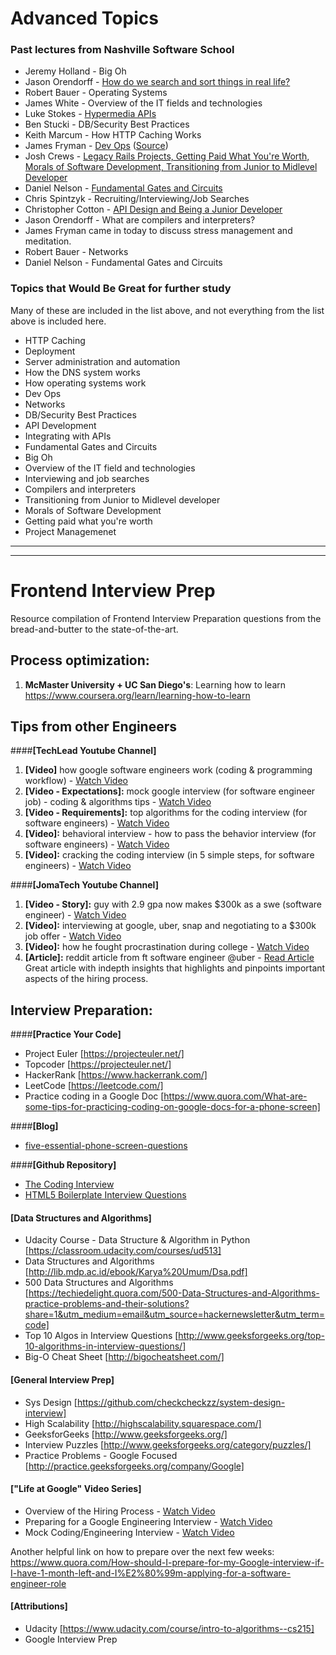 # Advanced Topics

### Past lectures from Nashville Software School

* Jeremy Holland - Big Oh
* Jason Orendorff - [How do we search and sort things in real life?](http://jorendorff.github.com/hackday/2012/library/)
* Robert Bauer - Operating Systems
* James White - Overview of the IT fields and technologies
* Luke Stokes - [Hypermedia APIs](http://slidesha.re/KLP8N6)
* Ben Stucki - DB/Security Best Practices
* Keith Marcum - How HTTP Caching Works
* James Fryman - [Dev Ops](http://nss2012-intro-to-ops.frymanet.com/) ([Source](https://github.com/jfryman/nss2012_intro_to_ops))
* Josh Crews - [Legacy Rails Projects, Getting Paid What You're Worth, Morals of Software Development, Transitioning from Junior to Midlevel Developer](https://gist.github.com/4156479)
* Daniel Nelson - [Fundamental Gates and Circuits](http://daniel.populr.me/nss-gates-talk?eb)
* Chris Spintzyk - Recruiting/Interviewing/Job Searches
* Christopher Cotton - [API Design and Being a Junior Developer](http://www.slideshare.net/christophercotton/api-design-moving-from-junior-to-senior-developer-15429321)
* Jason Orendorff - What are compilers and interpreters?
* James Fryman came in today to discuss stress management and meditation.
* Robert Bauer - Networks
* Daniel Nelson - Fundamental Gates and Circuits



### Topics that Would Be Great for further study

Many of these are included in the list above, and not everything from the list above is included here.

* HTTP Caching
* Deployment
* Server administration and automation
* How the DNS system works
* How operating systems work
* Dev Ops
* Networks
* DB/Security Best Practices
* API Development
* Integrating with APIs
* Fundamental Gates and Circuits
* Big Oh
* Overview of the IT field and technologies
* Interviewing and job searches
* Compilers and interpreters
* Transitioning from Junior to Midlevel developer
* Morals of Software Development
* Getting paid what you're worth
* Project Managemenet
---
---

# Frontend Interview Prep

Resource compilation of Frontend Interview Preparation questions from the bread-and-butter to the state-of-the-art.

## Process optimization:

1. **McMaster University + UC San Diego's**:
   Learning how to learn
   https://www.coursera.org/learn/learning-how-to-learn

## Tips from other Engineers

####**[TechLead Youtube Channel]**

1. **[Video]** how google software engineers work (coding & programming workflow) - [Watch Video](https://www.youtube.com/watch?v=LnXk9XZjXbg)
2. **[Video - Expectations]:** mock google interview (for software engineer job) - coding & algorithms tips - [Watch Video](https://www.youtube.com/watch?v=IWvbPIYQPFM)
3. **[Video - Requirements]:** top algorithms for the coding interview (for software engineers) - [Watch Video](https://www.youtube.com/watch?v=PnnsDf3zEMw)
4. **[Video]:** behavioral interview - how to pass the behavior interview (for software engineers) - [Watch Video](https://www.youtube.com/watch?v=EVavVNhG5l8)
5. **[Video]:** cracking the coding interview (in 5 simple steps, for software engineers) - [Watch Video](https://www.youtube.com/watch?v=JeT2tXqp4m0)

####**[JomaTech Youtube Channel]**

1. **[Video - Story]:** guy with 2.9 gpa now makes \$300k as a swe (software engineer) - [Watch Video](https://www.youtube.com/watch?v=YGflHj1SjA4)
2. **[Video]:** interviewing at google, uber, snap and negotiating to a \$300k job offer - [Watch Video](https://www.youtube.com/watch?v=0CxSvqyEjNE)
3. **[Video]:** how he fought procrastination during college - [Watch Video](https://www.youtube.com/watch?v=uGX03-xUok8)
4. **[Article]:** reddit article from ft software engineer @uber - [Read Article](https://www.reddit.com/r/cscareerquestions/comments/b3w1gg/2_year_update_my_journey_tips_29_gpa_at_a_small/)
   Great article with indepth insights that highlights and pinpoints important aspects of the hiring process.

## Interview Preparation:

####**[Practice Your Code]**

- Project Euler [https://projecteuler.net/]
- Topcoder [https://projecteuler.net/]
- HackerRank [https://www.hackerrank.com/]
- LeetCode [https://leetcode.com/]
- Practice coding in a Google Doc [https://www.quora.com/What-are-some-tips-for-practicing-coding-on-google-docs-for-a-phone-screen]

####**[Blog]**

- [five-essential-phone-screen-questions](https://sites.google.com/site/steveyegge2/five-essential-phone-screen-questions)

####**[Github Repository]**

- [The Coding Interview](https://github.com/mre/the-coding-interview)
- [HTML5 Boilerplate Interview Questions](https://github.com/h5bp/Front-end-Developer-Interview-Questions)

#### **[Data Structures and Algorithms]**

- Udacity Course - Data Structure & Algorithm in Python [https://classroom.udacity.com/courses/ud513]
- Data Structures and Algorithms [http://lib.mdp.ac.id/ebook/Karya%20Umum/Dsa.pdf]
- 500 Data Structures and Algorithms [https://techiedelight.quora.com/500-Data-Structures-and-Algorithms-practice-problems-and-their-solutions?share=1&utm_medium=email&utm_source=hackernewsletter&utm_term=code]
- Top 10 Algos in Interview Questions [http://www.geeksforgeeks.org/top-10-algorithms-in-interview-questions/]
- Big-O Cheat Sheet [http://bigocheatsheet.com/]

#### **[General Interview Prep]**

- Sys Design [https://github.com/checkcheckzz/system-design-interview]
- High Scalability [http://highscalability.squarespace.com/]
- GeeksforGeeks [http://www.geeksforgeeks.org/]
- Interview Puzzles [http://www.geeksforgeeks.org/category/puzzles/]
- Practice Problems - Google Focused [http://practice.geeksforgeeks.org/company/Google]

#### **["Life at Google" Video Series]**

- Overview of the Hiring Process - [Watch Video](https://www.youtube.com/watch?v=k-baHBzWe4k)
- Preparing for a Google Engineering Interview - [Watch Video](https://www.youtube.com/watch?v=ko-KkSmp-Lk)
- Mock Coding/Engineering Interview - [Watch Video](https://www.youtube.com/watch?v=XKu_SEDAykw&t=652s)

Another helpful link on how to prepare over the next few weeks:
https://www.quora.com/How-should-I-prepare-for-my-Google-interview-if-I-have-1-month-left-and-I%E2%80%99m-applying-for-a-software-engineer-role

#### **[Attributions]**

- Udacity [https://www.udacity.com/course/intro-to-algorithms--cs215]
- Google Interview Prep

